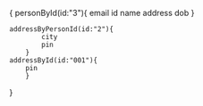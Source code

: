 {
	personById(id:"3"){
		email
    	id
        name
        address
        dob
    }
    
    addressByPersonId(id:"2"){
			city
			pin
		}
    addressById(id:"001"){
        pin
        }
}